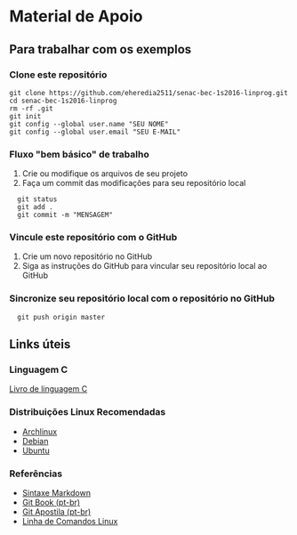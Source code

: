 # Material de Apoio

## Para trabalhar com os exemplos

### Clone este repositório

```
git clone https://github.com/eheredia2511/senac-bec-1s2016-linprog.git
cd senac-bec-1s2016-linprog
rm -rf .git
git init
git config --global user.name "SEU NOME"
git config --global user.email "SEU E-MAIL"
```

### Fluxo "bem básico" de trabalho

1. Crie ou modifique os arquivos de seu projeto
2. Faça um commit das modificações para seu repositório local
```
  git status
  git add .
  git commit -m "MENSAGEM"
```

### Vincule este repositório com o GitHub

1. Crie um novo repositório no GitHub
2. Siga as instruções do GitHub para vincular seu repositório local ao GitHub

### Sincronize seu repositório local com o repositório no GitHub

```
  git push origin master
```

## Links úteis

### Linguagem C

[Livro de linguagem C](http://user.das.ufsc.br/~jomi/das5334/Livro%20Aberto%20Aprendendo%20a%20Programar%20naLinguagem%20C.pdf)

### Distribuições Linux Recomendadas

* [Archlinux](http://archlinux.org)
* [Debian](http://www.debian.org)
* [Ubuntu](http://www.ubuntu.com)

### Referências

* [Sintaxe Markdown](https://guides.github.com/features/mastering-markdown/)
* [Git Book (pt-br)](https://git-scm.com/book/pt-br/v1/)
* [Git Apostila (pt-br)](http://www-cs-students.stanford.edu/~blynn/gitmagic/intl/pt_br/book.pdf)
* [Linha de Comandos Linux](http://wiki.ubuntu-br.org/ComandosBasicos)
